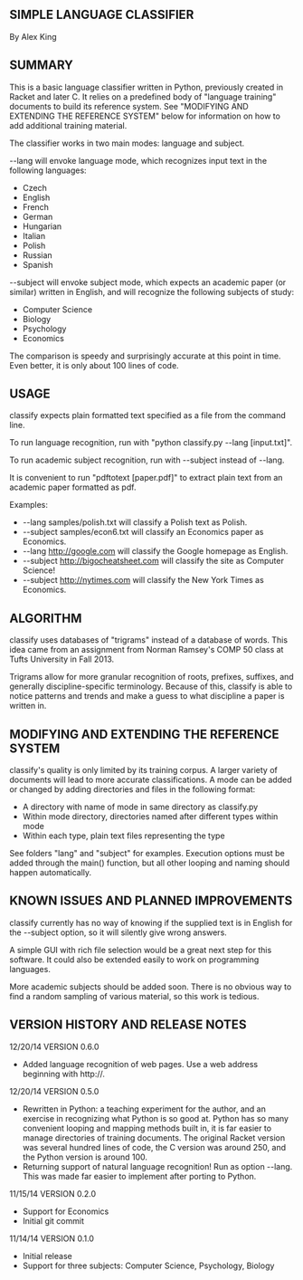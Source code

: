 SIMPLE LANGUAGE CLASSIFIER
--------------------------
By Alex King


SUMMARY
-------

This is a basic language classifier written in Python, previously created in
Racket and later C. It relies on a predefined body of "language training" 
documents to build its reference system. See "MODIFYING AND EXTENDING THE 
REFERENCE SYSTEM" below for information on how to add additional training
material.

The classifier works in two main modes: language and subject.

--lang will envoke language mode, which recognizes input text in the following
languages:
  - Czech
  - English
  - French
  - German
  - Hungarian
  - Italian
  - Polish
  - Russian
  - Spanish

--subject will envoke subject mode, which expects an academic paper (or similar)
written in English, and will recognize the following subjects of study:
  - Computer Science
  - Biology
  - Psychology
  - Economics

The comparison is speedy and surprisingly accurate at this point in time. Even
better, it is only about 100 lines of code.


USAGE
-----

classify expects plain formatted text specified as a file from the command line.

To run language recognition, run with "python classify.py --lang [input.txt]".

To run academic subject recognition, run with --subject instead of --lang.

It is convenient to run "pdftotext [paper.pdf]" to extract plain text from an
academic paper formatted as pdf.

Examples:

  - --lang samples/polish.txt will classify a Polish text as Polish.
  - --subject samples/econ6.txt will classify an Economics paper as Economics.
  - --lang http://google.com will classify the Google homepage as English.
  - --subject http://bigocheatsheet.com will classify the site as Computer Science!
  - --subject http://nytimes.com will classify the New York Times as Economics.


ALGORITHM
---------

classify uses databases of "trigrams" instead of a database of words. This idea
came from an assignment from Norman Ramsey's COMP 50 class at Tufts University
in Fall 2013.

Trigrams allow for more granular recognition of roots, prefixes, suffixes, and
generally discipline-specific terminology. Because of this, classify is able
to notice patterns and trends and make a guess to what discipline a paper is
written in.


MODIFYING AND EXTENDING THE REFERENCE SYSTEM
--------------------------------------------

classify's quality is only limited by its training corpus. A larger variety of
documents will lead to more accurate classifications. A mode can be added or
changed by adding directories and files in the following format:

  - A directory with name of mode in same directory as classify.py 
  - Within mode directory, directories named after different types within mode
  - Within each type, plain text files representing the type

See folders "lang" and "subject" for examples. Execution options must be added
through the main() function, but all other looping and naming should happen
automatically.


KNOWN ISSUES AND PLANNED IMPROVEMENTS
-------------------------------------

classify currently has no way of knowing if the supplied text is in English for
the --subject option, so it will silently give wrong answers.

A simple GUI with rich file selection would be a great next step for this
software. It could also be extended easily to work on programming languages.

More academic subjects should be added soon. There is no obvious way to find a 
random sampling of various material, so this work is tedious.


VERSION HISTORY AND RELEASE NOTES
---------------------------------

12/20/14 VERSION 0.6.0

  - Added language recognition of web pages. Use a web address beginning with 
    http://.

12/20/14 VERSION 0.5.0

  - Rewritten in Python: a teaching experiment for the author, and an exercise
    in recognizing what Python is so good at. Python has so many convenient
    looping and mapping methods built in, it is far easier to manage directories
    of training documents. The original Racket version was several hundred lines
    of code, the C version was around 250, and the Python version is around 100.
  - Returning support of natural language recognition! Run as option --lang. 
    This was made far easier to implement after porting to Python.

11/15/14 VERSION 0.2.0

  - Support for Economics
  - Initial git commit

11/14/14 VERSION 0.1.0
  - Initial release
  - Support for three subjects: Computer Science, Psychology, Biology
